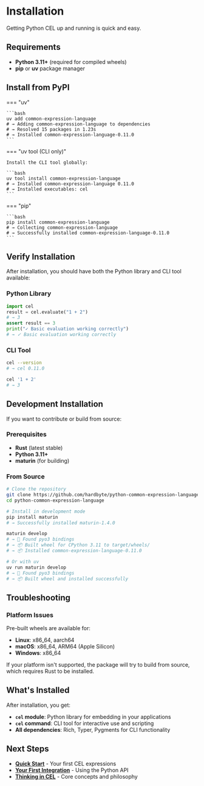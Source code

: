 # Installation

Getting Python CEL up and running is quick and easy.

## Requirements

- **Python 3.11+** (required for compiled wheels)
- **pip** or **uv** package manager

## Install from PyPI

=== "uv"

    ```bash
    uv add common-expression-language
    # → Adding common-expression-language to dependencies
    # → Resolved 15 packages in 1.23s
    # → Installed common-expression-language-0.11.0
    ```

=== "uv tool (CLI only)"

    Install the CLI tool globally:
    
    ```bash
    uv tool install common-expression-language
    # → Installed common-expression-language 0.11.0
    # → Installed executables: cel
    ```

=== "pip"

    ```bash
    pip install common-expression-language
    # → Collecting common-expression-language
    # → Successfully installed common-expression-language-0.11.0
    ```


## Verify Installation

After installation, you should have both the Python library and CLI tool available:

### Python Library

```python
import cel
result = cel.evaluate("1 + 2")
# → 3
assert result == 3
print("✓ Basic evaluation working correctly")
# → ✓ Basic evaluation working correctly
```

### CLI Tool

```bash
cel --version
# → cel 0.11.0

cel '1 + 2'
# → 3
```

## Development Installation

If you want to contribute or build from source:

### Prerequisites

- **Rust** (latest stable)
- **Python 3.11+**
- **maturin** (for building)

### From Source

```bash
# Clone the repository
git clone https://github.com/hardbyte/python-common-expression-language.git
cd python-common-expression-language

# Install in development mode
pip install maturin
# → Successfully installed maturin-1.4.0

maturin develop
# → 🔗 Found pyo3 bindings
# → 📦 Built wheel for CPython 3.11 to target/wheels/
# → 📦 Installed common-expression-language-0.11.0

# Or with uv
uv run maturin develop
# → 🔗 Found pyo3 bindings
# → 📦 Built wheel and installed successfully
```

## Troubleshooting


### Platform Issues

Pre-built wheels are available for:

- **Linux**: x86_64, aarch64
- **macOS**: x86_64, ARM64 (Apple Silicon)
- **Windows**: x86_64

If your platform isn't supported, the package will try to build from source, which requires Rust to be installed.


## What's Installed

After installation, you get:

- **`cel` module**: Python library for embedding in your applications
- **`cel` command**: CLI tool for interactive use and scripting
- **All dependencies**: Rich, Typer, Pygments for CLI functionality

## Next Steps

- [**Quick Start**](quick-start.md) - Your first CEL expressions
- [**Your First Integration**](../tutorials/your-first-integration.md) - Using the Python API
- [**Thinking in CEL**](../tutorials/thinking-in-cel.md) - Core concepts and philosophy